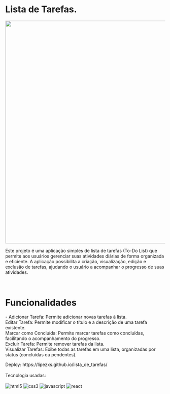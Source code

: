 # Lista de Tarefas.

<img src="https://raw.githubusercontent.com/lipezxs/lista_de_tarefas/main/todo/src/img/ilustra%C3%A7%C3%A3o.png" width="700px" /> <br/>
<p>Este projeto é uma aplicação simples de lista de tarefas (To-Do List) que permite aos usuários gerenciar suas atividades diárias de forma organizada e eficiente. A aplicação possibilita a criação, visualização, edição e exclusão de tarefas, ajudando o usuário a acompanhar o progresso de suas atividades.</p> <br/>

<h1>Funcionalidades</h1>
<p>
- Adicionar Tarefa: Permite adicionar novas tarefas à lista.  <br/>
Editar Tarefa: Permite modificar o título e a descrição de uma tarefa existente.  <br/>
Marcar como Concluída: Permite marcar tarefas como concluídas, facilitando o acompanhamento do progresso.  <br/>
Excluir Tarefa: Permite remover tarefas da lista.  <br/>
Visualizar Tarefas: Exibe todas as tarefas em uma lista, organizadas por status (concluídas ou pendentes).  <br/>
</p>
Deploy: https://lipezxs.github.io/lista_de_tarefas/
<div style="display: inline_block"> <br/>
  Tecnologia usadas:  <br/>  <br/>
  <img alt="html5" src="https://img.shields.io/badge/HTML5-E34F26?style=for-the-badge&logo=html5&logoColor=white"/>
  <img alt="css3" src="https://img.shields.io/badge/CSS3-1572B6?style=for-the-badge&logo=css3&logoColor=white"/>
  <img alt="javascript" src="https://img.shields.io/badge/JavaScript-323330?style=for-the-badge&logo=javascript&logoColor=F7DF1E"/>
  <img alt="react" src="https://img.shields.io/badge/React-20232A?style=for-the-badge&logo=react&logoColor=61DAFB" />

</div>
